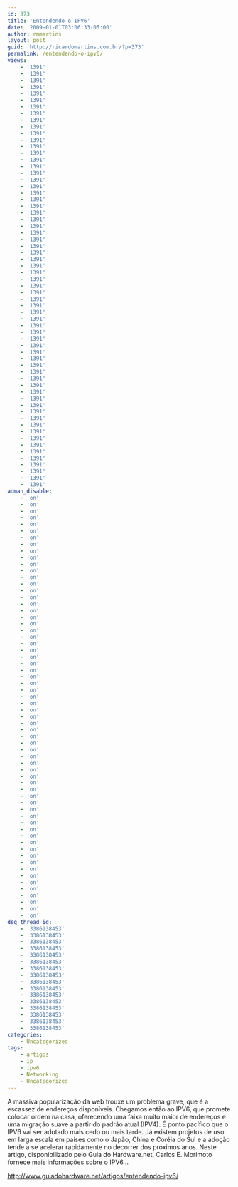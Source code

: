 ```yaml
---
id: 373
title: 'Entendendo o IPV6'
date: '2009-01-01T03:06:33-05:00'
author: rmmartins
layout: post
guid: 'http://ricardomartins.com.br/?p=373'
permalink: /entendendo-o-ipv6/
views:
    - '1391'
    - '1391'
    - '1391'
    - '1391'
    - '1391'
    - '1391'
    - '1391'
    - '1391'
    - '1391'
    - '1391'
    - '1391'
    - '1391'
    - '1391'
    - '1391'
    - '1391'
    - '1391'
    - '1391'
    - '1391'
    - '1391'
    - '1391'
    - '1391'
    - '1391'
    - '1391'
    - '1391'
    - '1391'
    - '1391'
    - '1391'
    - '1391'
    - '1391'
    - '1391'
    - '1391'
    - '1391'
    - '1391'
    - '1391'
    - '1391'
    - '1391'
    - '1391'
    - '1391'
    - '1391'
    - '1391'
    - '1391'
    - '1391'
    - '1391'
    - '1391'
    - '1391'
    - '1391'
    - '1391'
    - '1391'
    - '1391'
    - '1391'
    - '1391'
    - '1391'
    - '1391'
    - '1391'
    - '1391'
    - '1391'
    - '1391'
    - '1391'
    - '1391'
    - '1391'
    - '1391'
    - '1391'
    - '1391'
    - '1391'
adman_disable:
    - 'on'
    - 'on'
    - 'on'
    - 'on'
    - 'on'
    - 'on'
    - 'on'
    - 'on'
    - 'on'
    - 'on'
    - 'on'
    - 'on'
    - 'on'
    - 'on'
    - 'on'
    - 'on'
    - 'on'
    - 'on'
    - 'on'
    - 'on'
    - 'on'
    - 'on'
    - 'on'
    - 'on'
    - 'on'
    - 'on'
    - 'on'
    - 'on'
    - 'on'
    - 'on'
    - 'on'
    - 'on'
    - 'on'
    - 'on'
    - 'on'
    - 'on'
    - 'on'
    - 'on'
    - 'on'
    - 'on'
    - 'on'
    - 'on'
    - 'on'
    - 'on'
    - 'on'
    - 'on'
    - 'on'
    - 'on'
    - 'on'
    - 'on'
    - 'on'
    - 'on'
    - 'on'
    - 'on'
    - 'on'
    - 'on'
    - 'on'
    - 'on'
    - 'on'
    - 'on'
    - 'on'
    - 'on'
    - 'on'
    - 'on'
dsq_thread_id:
    - '3386138453'
    - '3386138453'
    - '3386138453'
    - '3386138453'
    - '3386138453'
    - '3386138453'
    - '3386138453'
    - '3386138453'
    - '3386138453'
    - '3386138453'
    - '3386138453'
    - '3386138453'
    - '3386138453'
    - '3386138453'
    - '3386138453'
    - '3386138453'
categories:
    - Uncategorized
tags:
    - artigos
    - ip
    - ipv6
    - Networking
    - Uncategorized
---
```


A massiva popularização da web trouxe um problema grave, que é a escassez de endereços disponíveis. Chegamos então ao IPV6, que promete colocar ordem na casa, oferecendo uma faixa muito maior de endereços e uma migração suave a partir do padrão atual (IPV4). É ponto pacífico que o IPV6 vai ser adotado mais cedo ou mais tarde. Já existem projetos de uso em larga escala em países como o Japão, China e Coréia do Sul e a adoção tende a se acelerar rapidamente no decorrer dos próximos anos. Neste artigo, disponibilizado pelo Guia do Hardware.net, Carlos E. Morimoto fornece mais informações sobre o IPV6…

<http://www.guiadohardware.net/artigos/entendendo-ipv6/>